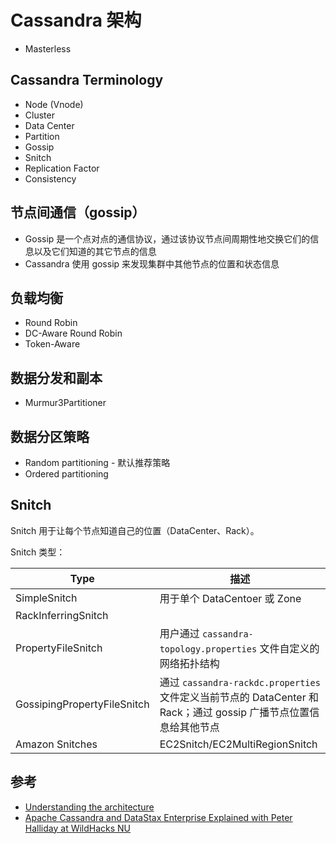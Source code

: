 # Cassandra 架构

* Masterless

## Cassandra Terminology

* Node (Vnode)
* Cluster
* Data Center
* Partition
* Gossip
* Snitch
* Replication Factor
* Consistency

## 节点间通信（gossip）

* Gossip 是一个点对点的通信协议，通过该协议节点间周期性地交换它们的信息以及它们知道的其它节点的信息
* Cassandra 使用 gossip 来发现集群中其他节点的位置和状态信息

## 负载均衡

* Round Robin
* DC-Aware Round Robin
* Token-Aware

## 数据分发和副本

* Murmur3Partitioner

## 数据分区策略

* Random partitioning - 默认推荐策略
* Ordered partitioning

## Snitch

Snitch 用于让每个节点知道自己的位置（DataCenter、Rack）。

Snitch 类型：

| Type                        | 描述                                                                                                                                                               |
| --------------------------- | ------------------------------------------------------------------------------------------------------------------------------------------------------------------ |
| SimpleSnitch                | 用于单个 DataCentoer 或 Zone                                                                                                                                       |
| RackInferringSnitch         |                                                                                                                                                                    |
| PropertyFileSnitch          | 用户通过 `cassandra-topology.properties` 文件自定义的网络拓扑结构                                                                                                  |
| GossipingPropertyFileSnitch | 通过 `cassandra-rackdc.properties` 文件定义当前节点的                                                   DataCenter 和 Rack；通过 gossip 广播节点位置信息给其他节点 |
| Amazon Snitches             | EC2Snitch/EC2MultiRegionSnitch                                                                                                                                     |

## 参考

* [Understanding the architecture](https://docs.datastax.com/en/cassandra/3.0/cassandra/architecture/archTOC.html)
* [Apache Cassandra and DataStax Enterprise Explained with Peter Halliday at WildHacks NU](https://www.slideshare.net/planetcassandra/apache-cassandra-and-datastax-enterprise-explained-with-peter-halliday-at-wildhacks-nu)